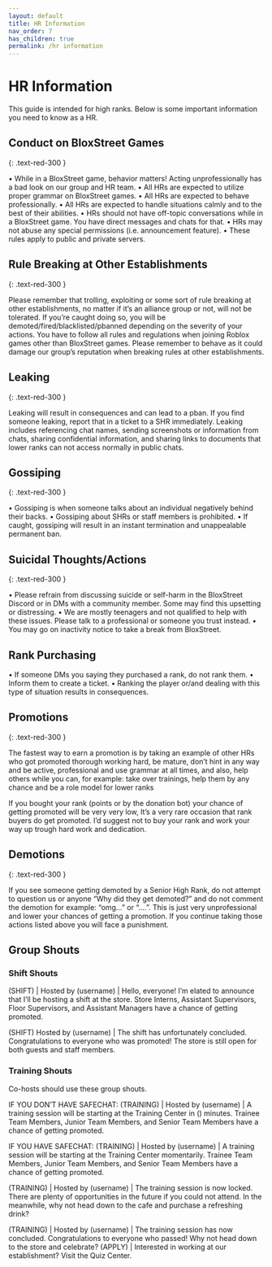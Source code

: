```yaml
---
layout: default
title: HR Information
nav_order: 7
has_children: true
permalink: /hr information
---
```


 # HR Information

This guide is intended for high ranks.
Below is some important information you need to know as a HR.

## Conduct on BloxStreet Games
{: .text-red-300 }

•  While in a BloxStreet game, behavior matters! Acting unprofessionally has a bad look on our group and HR team.
•  All HRs are expected to utilize proper grammar on BloxStreet games.
•  All HRs are expected to behave professionally. 
•  All HRs are expected to handle situations calmly and to the best of their abilities.
•  HRs should not have off-topic conversations while in a BloxStreet game. You have direct messages and chats for that.
•  HRs may not abuse any special permissions (i.e. announcement feature).
•  These rules apply to public and private servers.


## Rule Breaking at Other Establishments
{: .text-red-300 }

Please remember that trolling, exploiting or some sort of rule breaking at other establishments, no matter if it’s an alliance group or not, will not be tolerated. If you’re caught doing so, you will be demoted/fired/blacklisted/pbanned depending on the severity of your actions. You have to follow all rules and regulations when joining Roblox games other than BloxStreet games. Please remember to behave as it could damage our group’s reputation when breaking rules at other establishments.



## Leaking
{: .text-red-300 }

Leaking will result in consequences and can lead to a pban. If you find someone leaking, report that in a ticket to a SHR immediately.
Leaking includes referencing chat names, sending screenshots or information from chats, sharing confidential information, and sharing links to documents that lower ranks can not access normally in public chats.


## Gossiping
{: .text-red-300 }

•   Gossiping is when someone talks about an individual negatively behind their backs.
•   Gossiping about SHRs or staff members is prohibited.
•   If caught, gossiping will result in an instant termination and unappealable permanent ban. 

## Suicidal Thoughts/Actions
{: .text-red-300 }

•  Please refrain from discussing suicide or self-harm in the BloxStreet Discord or in DMs with a community member. Some may find this upsetting or distressing.
• We are mostly teenagers and not qualified to help with these issues. Please talk to a professional or someone you trust instead.
• You may go on inactivity notice to take a break from BloxStreet. 


## Rank Purchasing

•  If someone DMs you saying they purchased a rank, do not rank them.
•  Inform them to create a ticket.
•  Ranking the player or/and dealing with this type of situation results in consequences.

 ## Promotions
{: .text-red-300 }

The fastest way to earn a promotion is by taking an example of other HRs who got promoted thorough working hard, be mature, don’t hint in any way and be active, professional and use grammar at all times, and also, help others while you can, for example: take over trainings, help them by any chance and be a role model for lower ranks

If you bought your rank (points or by the donation bot) your chance of getting promoted will be very very low, It’s a very rare occasion that rank buyers do get promoted. I’d suggest not to buy your rank and work your way up trough hard work and dedication.

 ## Demotions
{: .text-red-300 }

If you see someone getting demoted by a Senior High Rank, do not attempt to question us or anyone “Why did they get demoted?” and do not comment the demotion for example: “omg…” or “….”. This is just very unprofessional and lower your chances of getting a promotion. If you continue taking those actions listed above you will face a punishment.


 
 ## Group Shouts
 
### Shift Shouts

(SHIFT) | Hosted by (username) | Hello, everyone! I’m elated to announce that I’ll be hosting a shift at the store. Store Interns, Assistant Supervisors, Floor Supervisors, and Assistant Managers have a chance of getting promoted. 

(SHIFT) Hosted by (username) | The shift has unfortunately concluded. Congratulations to everyone who was promoted! The store is still open for both guests and staff members.

### Training Shouts

Co-hosts should use these group shouts.

IF YOU DON’T HAVE SAFECHAT: (TRAINING) | Hosted by (username) | A training session will be starting at the Training Center in () minutes. Trainee Team Members, Junior Team Members, and Senior Team Members have a chance of getting promoted.

IF YOU HAVE SAFECHAT: (TRAINING) | Hosted by (username) | A training session will be starting at the Training Center momentarily. Trainee Team Members, Junior Team Members, and Senior Team Members have a chance of getting promoted.

(TRAINING) | Hosted by (username) | The training session is now locked. There are plenty of opportunities in the future if you could not attend. In the meanwhile, why not head down to the cafe and purchase a refreshing drink?

(TRAINING) | Hosted by (username) | The training session has now concluded. Congratulations to everyone who passed! Why not head down to the store and celebrate? (APPLY) | Interested in working at our establishment? Visit the Quiz Center.


